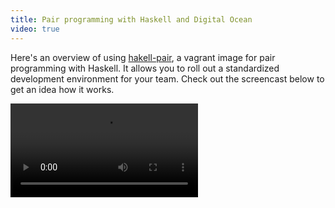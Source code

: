 ```yaml
---
title: Pair programming with Haskell and Digital Ocean
video: true
---
```


Here's an overview of using
[hakell-pair](https://github.com/begriffs/haskell-pair), a vagrant
image for pair programming with Haskell. It allows you to roll out
a standardized development environment for your team.  Check out
the screencast below to get an idea how it works.

<div class="flowplayer" data-embed="false">
  <video type="video/mp4" src="http://player.vimeo.com/external/111187521.hd.mp4?s=7599e8632f58128eda596ff769c04ff7"></video>
</div>
